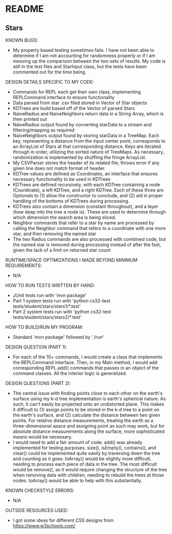 # README

## Stars

KNOWN BUGS:
- My property based testing sometimes fails. I have not been able to determine if I am 
  not accounting for randomness properly or if I am messing up the comparison between the two sets of results. My code
  is still in the test files and StarInput class, but the tests have been commented out for the time being.

DESIGN DETAILS SPECIFIC TO MY CODE:
- Commands for REPL each get their own class, implementing REPLCommand interface to ensure functionality
- Data parsed from star .csv filed stored in Vector of Star objects
- KDTrees are build based off of the Vector of parsed Stars
- NaiveRadius and NaiveNeighbors return data in a String Array, which is then printed out
- NaiveRadius output found by converting starData to a stream and filtering/mapping as required
- NaiveNeighbors output found by storing starData in a TreeMap. Each key, representing a distance from the input center
  point, corresponds to an ArrayList of Stars at that corresponding distance. Keys are iterated through in order,
  utilizing the sorted nature of TreeMaps. As necessary, randomization is implemented by shuffling the fringe ArrayList.
- My CSVParser stores the header of its related file; throws error if any given line does not match format of header.
- KDTree values are defined as Coordinates, an interface that ensures necessary functionality to be used in KDTrees
- KDTrees are defined recursively, with each KDTree containing a node (Coordinate), a left KDTree, and a right KDTree.
  Each of these three are Optionals to (1) allow the constructor to conclude, and (2) aid in proper handling of the
  bottoms of KDTrees during processing.
- KDTrees also contain a dimension (constant throughout), and a layer (how deep into the tree a node is). These are used
  to determine through which dimension the search area is being sliced.
- Neighbor commands that refer to a star by name are processed by calling the Neighbor command that refers to a
  coordinate with one more star, and then removing the named star
- The two Radius commands are also processed with combined code, but the named star is removed during
  processing instead of after the fast, given the lack of a limit on returned star count

RUNTIME/SPACE OPTIMIZATIONS I MADE BEYOND MINIMUM REQUIREMENTS:
- N/A

HOW TO RUN TESTS WRITTEN BY HAND:
- JUnit tests run with 'mvn package'
- Part 1 system tests run with 'python cs32-test tests/student/stars/stars1/*.test'
- Part 2 system tests run with 'python cs32-test tests/student/stars/stars2/*.test'

HOW TO BUILD/RUN MY PROGRAM:
- Standard 'mvn package' followed by './run'

DESIGN QUESTION (PART 1):
- For each of the 10+ commands, I would create a class that implements the REPLCommand interface.
  Then, in my Main method, I would add corresponding REPL.add() commands that passes in an object of the command classes.
  All the interior logic is generalized.
  
DESIGN QUESTIONS (PART 2):
- The central issue with finding points close to each other on the earth's surface using my k-d tree implementation 
  is earth's spherical nature. As such, it can't easily be projected onto an undistorted plane. This makes it difficult
  to (1) assign points to be stored in the k-d tree to a point on the earth's surface, and (2) calculate the distance
  between two given points. For relative distance measurements, treating the earth as a three-dimensional space and
  assigning point as such may work, but for absolute distance measurements along the surface, more sophisticated
  means would be necessary.
- I would need to add a fair amount of code. add() was already implemented for testing purposes. size(), isEmpty(),
  contains(), and clear() could be implemented quite easily by traversing down the tree and counting as it goes.
  toArray() would be slightly more difficult, needing to process each piece of data in the tree. The most difficult
  would be remove(), as it would require changing the structure of the tree when removing data with children, needing
  to rebuild the trees at those nodes. toArray() would be able to help with this substantially.

KNOWN CHECKSTYLE ERRORS:
- N/A

OUTSIDE RESOURCES USED:
- I got some ideas for different CSS designs from https://www.w3schools.com/
